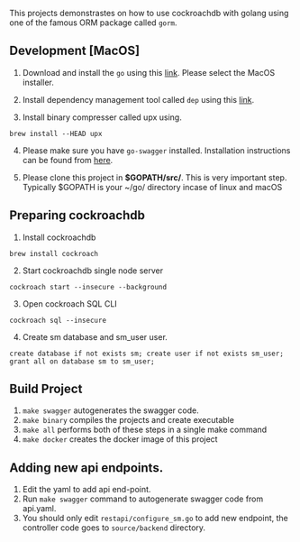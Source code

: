 This projects demonstrastes on how to use cockroachdb with golang using one of the famous ORM package called `gorm`.

## Development [MacOS]
1. Download and install the `go` using this [link](https://golang.org/dl/). Please select the MacOS installer.

2. Install dependency management tool called `dep` using this [link](https://golang.github.io/dep/docs/installation.html#macos).

3. Install binary compresser called upx using.
```
brew install --HEAD upx
```

4. Please make sure you have `go-swagger` installed. Installation instructions can be found from [here](https://goswagger.io/install.html).  

5. Please clone this project in **$GOPATH/src/**. This is very important step. Typically $GOPATH is your ~/go/ directory incase of linux and macOS

## Preparing cockroachdb
1. Install cockroachdb 
```
brew install cockroach
```

2. Start cockroachdb single node server
```
cockroach start --insecure --background
```
3. Open cockroach SQL CLI
```
cockroach sql --insecure
```
4. Create sm database and sm_user user.
```
create database if not exists sm; create user if not exists sm_user; grant all on database sm to sm_user;
```


## Build Project 
1. `make swagger` autogenerates the swagger code.
2. `make binary` compiles the projects and create executable
3. `make all` performs both of these steps in a single make command
4. `make docker` creates the docker image of this project 

## Adding new api endpoints.

1. Edit the yaml to add api end-point.
2. Run `make swagger` command to autogenerate swagger code from api.yaml. 
3. You should only edit `restapi/configure_sm.go` to add new endpoint, the controller code goes to `source/backend` directory.

